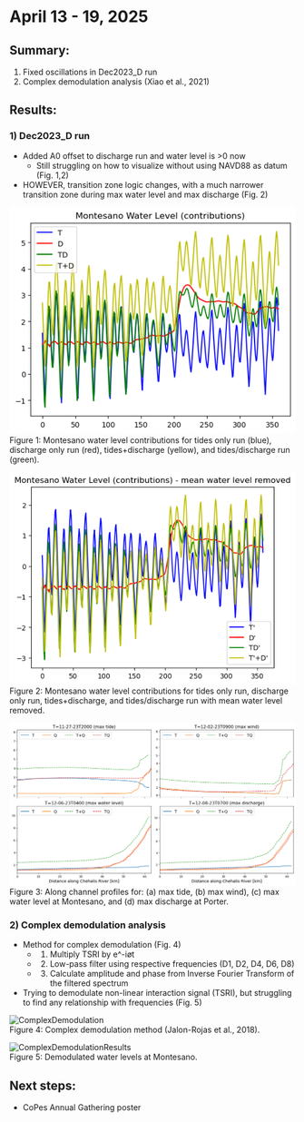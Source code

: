 # April 13 - 19, 2025

## Summary:
1) Fixed oscillations in Dec2023_D run<br>
2) Complex demodulation analysis (Xiao et al., 2021)<br>

## Results:
### 1) Dec2023_D run
- Added A0 offset to discharge run and water level is >0 now
	- Still struggling on how to visualize without using NAVD88 as datum (Fig. 1,2)
- HOWEVER, transition zone logic changes, with a much narrower transition zone during max water level and max discharge (Fig. 2)

![MontesanoWaterLevel](../Figures/041725meeting/montesano_waterlevel_contributions.png)<br>
Figure 1: Montesano water level contributions for tides only run (blue), discharge only run (red), tides+discharge (yellow), and tides/discharge run (green).

![MontesanoWaterLevelMinusMean](../Figures/041725meeting/montesano_waterlevel_contributions_minusmean.png)<br>
Figure 2: Montesano water level contributions for tides only run, discharge only run, tides+discharge, and tides/discharge run with mean water level removed. 

![AlongChannel](../Figures/041725meeting/alongchannelcomparisons_T_Q_TQ.png)<br>
Figure 3: Along channel profiles for: (a) max tide, (b) max wind), (c) max water level at Montesano, and (d) max discharge at Porter. 


### 2) Complex demodulation analysis
- Method for complex demodulation (Fig. 4)
	- 1) Multiply TSRI by e^-iøt
	- 2) Low-pass filter using respective frequencies (D1, D2, D4, D6, D8)
	- 3) Calculate amplitude and phase from Inverse Fourier Transform of the filtered spectrum
- Trying to demodulate non-linear interaction signal (TSRI), but struggling to find any relationship with frequencies (Fig. 5)

![ComplexDemodulation](../Figures/041025meeting/complexdemodulation_method.png)<br>
Figure 4: Complex demodulation method (Jalon-Rojas et al., 2018). 

![ComplexDemodulationResults](../Figures/041025meeting/complexdemodulation_method.png)<br>
Figure 5: Demodulated water levels at Montesano.


## Next steps:
- CoPes Annual Gathering poster
